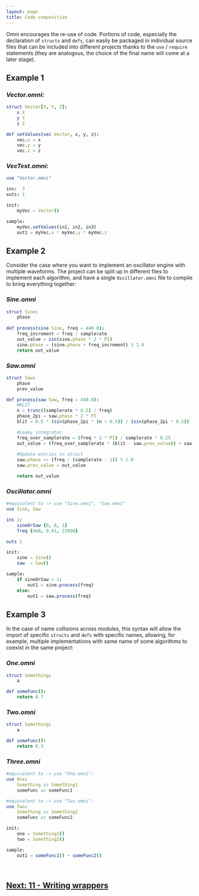 ```yaml
---
layout: page
title: Code composition
---
```


Omni encourages the re-use of code. Portions of code, especially the declaration of `structs` and `defs`, can easily be packaged in individual source files that can be included into different projects thanks to the `use` / `require` statements (they are analogous, the choice of the final name will come at a later stage).

## Example 1

### *Vector.omni*:
```nim
struct Vector[X, Y, Z]:
    x X
    y Y
    z Z

def setValues(vec Vector, x, y, z):
    vec.x = x
    vec.y = y
    vec.z = z
```

### *VecTest.omni*:
```nim
use "Vector.omni"

ins:  3
outs: 1

init:
    myVec = Vector()

sample:
    myVec.setValues(in1, in2, in3)
    out1 = myVec.x * myVec.y * myVec.z
```

## Example 2

Consider the case where you want to implement an oscillator engine with multiple waveforms. The project can be split up in different files to implement each algorithm, and have a single `Oscillator.omni` file to compile to bring everything together:

### *Sine.omni*

```nim
struct Sine:
    phase
    
def process(sine Sine, freq = 440.0):
    freq_increment = freq / samplerate
    out_value = sin(sine.phase * 2 * PI)
    sine.phase = (sine.phase + freq_increment) % 1.0
    return out_value
```

### *Saw.omni*

```nim
struct Saw:
    phase
    prev_value

def process(saw Saw, freq = 440.0):
    #BLIT
    n = trunc((samplerate * 0.5) / freq)
    phase_2pi = saw.phase * 2 * PI
    blit = 0.5 * (sin(phase_2pi * (n + 0.5)) / (sin(phase_2pi * 0.5)) - 1.0)

    #Leaky integrator
    freq_over_samplerate = (freq * 2 * PI) / samplerate * 0.25
    out_value = (freq_over_samplerate * (blit - saw.prev_value)) + saw.prev_value
    
    #Update entries in struct
    saw.phase += (freq / (samplerate - 1)) % 1.0
    saw.prev_value = out_value

    return out_value
```

### *Oscillator.omni*

```nim
#equivalent to -> use "Sine.omni", "Saw.omni"
use Sine, Saw

ins 1:
    sineOrSaw {0, 0, 1}
    freq {440, 0.01, 22000}

outs 1

init:
    sine = Sine()
    saw  = Saw()

sample:
    if sineOrSaw < 1:
        out1 = sine.process(freq)
    else:
        out1 = saw.process(freq)
```

## Example 3

In the case of name collisions across modules, this syntax will allow the import of specific `structs` and `defs` with specific names, allowing, for example, multiple implementations with same name of some algorithms to coexist in the same project:

### *One.omni*

```nim
struct Something:
    a

def someFunc():
    return 0.7
```

### *Two.omni*

```nim
struct Something:
    a

def someFunc():
    return 0.3
```

### *Three.omni*

```nim
#equivalent to -> use "One.omni":
use One:
    Something as Something1
    someFunc as someFunc1

#equivalent to -> use "Two.omni":
use Two:
    Something as Something2
    someFunc as someFunc2

init:
    one = Something1()
    two = Something2()

sample:
    out1 = someFunc1() + someFunc2()
```

<br>

## [Next: 11 - Writing wrappers](11_writing_wrappers.md)
